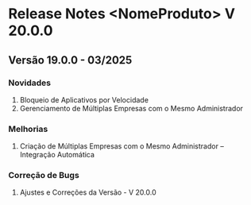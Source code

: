 # Release Notes \<NomeProduto> V 20.0.0

## **Versão 19.0.0 - 03/2025**

### **Novidades**

1. Bloqueio de Aplicativos por Velocidade
2. Gerenciamento de Múltiplas Empresas com o Mesmo Administrador

### Melhorias

1. Criação de Múltiplas Empresas com o Mesmo Administrador – Integração Automática

### Correção de Bugs

1. Ajustes e Correções da Versão - V 20.0.0&#x20;
